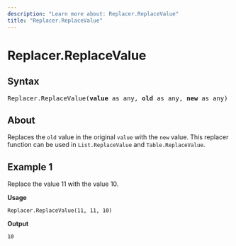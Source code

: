 ```yaml
---
description: "Learn more about: Replacer.ReplaceValue"
title: "Replacer.ReplaceValue"
---
```

# Replacer.ReplaceValue

## Syntax

<pre>
Replacer.ReplaceValue(<b>value</b> as any, <b>old</b> as any, <b>new</b> as any) as any
</pre>
  
## About

Replaces the `old` value in the original `value` with the `new` value. This replacer function can be used in `List.ReplaceValue` and `Table.ReplaceValue`.

## Example 1

Replace the value 11 with the value 10.

**Usage**

```powerquery-m
Replacer.ReplaceValue(11, 11, 10)
```

**Output**

`10`
